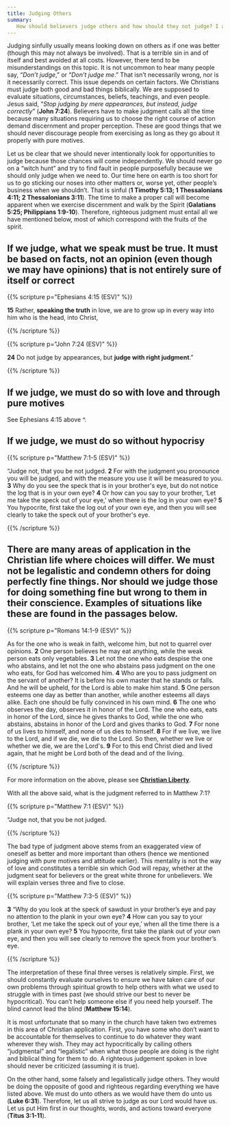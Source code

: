 ```yaml
---
title: Judging Others
summary: 
   How should believers judge others and how should they not judge? I answer these questions in this topic. 
---
```


Judging sinfully usually means looking down on others as if one was better (though this may not always be involved). That is a terrible sin in and of itself and best avoided at all costs. However, there tend to be misunderstandings on this topic. It is not uncommon to hear many people say, “*Don’t judge*,” or “*Don’t judge me*.” That isn’t necessarily wrong, nor is it necessarily correct. This issue depends on certain factors. We Christians must judge both good and bad things biblically. We are supposed to evaluate situations, circumstances, beliefs, teachings, and even people. Jesus said, “*Stop judging by mere appearances, but instead, judge correctly*” (**John 7:24**). Believers have to make judgment calls all the time because many situations requiring us to choose the right course of action demand discernment and proper perception. These are good things that we should never discourage people from exercising as long as they go about it properly with pure motives. 

Let us be clear that we should never intentionally look for opportunities to judge because those chances will come independently. We should never go on a “witch hunt” and try to find fault in people purposefully because we should only judge when we need to. Our time here on earth is too short for us to go sticking our noses into other matters or, worse yet, other people’s business when we shouldn’t. That is sinful (**1 Timothy 5:13; 1 Thessalonians 4:11; 2 Thessalonians 3:11**). The time to make a proper call will become apparent when we exercise discernment and walk by the Spirit (**Galatians 5:25; Philippians 1:9-10**). Therefore, righteous judgment must entail all we have mentioned below, most of which correspond with the fruits of the spirit. 

## If we judge, what we speak must be true. It must be based on facts, not an opinion (even though we may have opinions) that is not entirely sure of itself or correct  

{{% scripture p="Ephesians 4:15 (ESV)" %}} 

**15** Rather, **speaking the truth** in love, we are to grow up in every way into him who is the head, into Christ,                                                             

{{% /scripture %}} 

{{% scripture p="John 7:24 (ESV)" %}} 

**24** Do not judge by appearances, but **judge with right judgment**.”                           

{{% /scripture %}} 

## **If we judge, we must do so with love and through pure motives**

See Ephesians 4:15 above ^. 

## **If we judge, we must do so without hypocrisy** 

{{% scripture p="Matthew 7:1-5 (ESV)" %}} 

“Judge not, that you be not judged. **2** For with the judgment you pronounce you will be judged, and with the measure you use it will be measured to you. **3** Why do you see the speck that is in your brother's eye, but do not notice the log that is in your own eye? **4** Or how can you say to your brother, ‘Let me take the speck out of your eye,’ when there is the log in your own eye? **5** You hypocrite, first take the log out of your own eye, and then you will see clearly to take the speck out of your brother's eye.                                                                            

{{% /scripture %}} 

##  There are many areas of application in the Christian life where choices will differ. We must not be legalistic and condemn others for doing perfectly fine things. Nor should we judge those for doing something fine but wrong to them in their conscience. Examples of situations like these are found in the passages below.

{{% scripture p="Romans 14:1-9 (ESV)" %}} 

As for the one who is weak in faith, welcome him, but not to quarrel over opinions. **2** One person believes he may eat anything, while the weak person eats only vegetables. **3** Let not the one who eats despise the one who abstains, and let not the one who abstains pass judgment on the one who eats, for God has welcomed him. **4** Who are you to pass judgment on the servant of another? It is before his own master that he stands or falls. And he will be upheld, for the Lord is able to make him stand. **5** One person esteems one day as better than another, while another esteems all days alike. Each one should be fully convinced in his own mind. **6** The one who observes the day, observes it in honor of the Lord. The one who eats, eats in honor of the Lord, since he gives thanks to God, while the one who abstains, abstains in honor of the Lord and gives thanks to God. **7** For none of us lives to himself, and none of us dies to himself. **8** For if we live, we live to the Lord, and if we die, we die to the Lord. So then, whether we live or whether we die, we are the Lord's. **9** For to this end Christ died and lived again, that he might be Lord both of the dead and of the living.            

{{% /scripture %}} 

For more information on the above, please see [**Christian Liberty**](/large-topical/christian-liberty/).

With all the above said, what is the judgment referred to in Matthew 7:1?

{{% scripture p="Matthew 7:1 (ESV)" %}} 

“Judge not, that you be not judged.                                                                             

{{% /scripture %}} 

The bad type of judgment above stems from an exaggerated view of oneself as better and more important than others (hence we mentioned judging with pure motives and attitude earlier). This mentality is not the way of love and constitutes a terrible sin which God will repay, whether at the judgment seat for believers or the great white throne for unbelievers. We will explain verses three and five to close. 

{{% scripture p="Matthew 7:3-5 (ESV)" %}} 

**3** “Why do you look at the speck of sawdust in your brother’s eye and pay no attention to the plank in your own eye? **4** How can you say to your brother, ‘Let me take the speck out of your eye,’ when all the time there is a plank in your own eye? **5** You hypocrite, first take the plank out of your own eye, and then you will see clearly to remove the speck from your brother’s eye.                                                     

{{% /scripture %}} 

The interpretation of these final three verses is relatively simple. First, we should constantly evaluate ourselves to ensure we have taken care of our own problems through spiritual growth to help others with what we used to struggle with in times past (we should strive our best to never be hypocritical). You can’t help someone else if you need help yourself. The blind cannot lead the blind (**Matthew 15:14**). 

It is most unfortunate that so many in the church have taken two extremes in this area of Christian application. First, you have some who don’t want to be accountable for themselves to continue to do whatever they want wherever they wish. They may act hypocritically by calling others “judgmental” and “legalistic” when what those people are doing is the right and biblical thing for them to do. A righteous judgement spoken in love should never be criticized (assuming it is true). 

On the other hand, some falsely and legalistically judge others. They would be doing the opposite of good and righteous regarding everything we have listed above. We must do unto others as we would have them do unto us (**Luke 6:31**). Therefore, let us all strive to judge as our Lord would have us. Let us put Him first in our thoughts, words, and actions toward everyone (**Titus 3:1-11**). 
